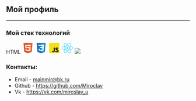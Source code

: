 ## Мой профиль
---
### Мой стек технологий

 HTML ![](html.png) ![](css.png)  ![](js.png)  ![](react.png)  ![](.png)

### Контакты:

* Email - mainmir@bk.ru
* Github - https://github.com/Miroclav
* Vk - https://vk.com/miroslav_u
